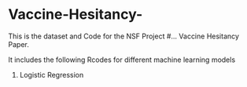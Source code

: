 # Vaccine-Hesitancy-
This is the dataset and Code for the NSF Project #... Vaccine Hesitancy Paper. 

It includes the following Rcodes for different machine learning models
  1. Logistic Regression 
